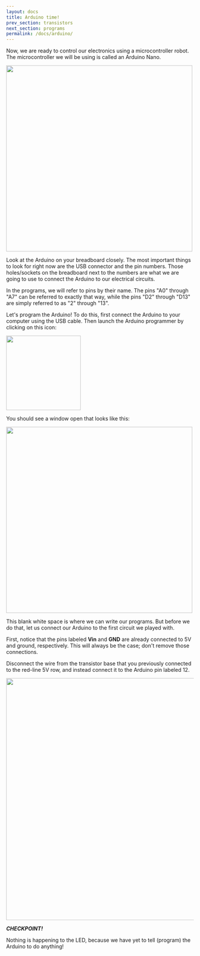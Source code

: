 ```yaml
---
layout: docs
title: Arduino time!
prev_section: transistors
next_section: programs
permalink: /docs/arduino/
---
```


Now, we are ready to control our electronics using a microcontroller
robot. The microcontroller we will be using is called an Arduino Nano.

<!-- <img src="http://upload.wikimedia.org/wikipedia/commons/8/8d/Arduino_Nano.jpg" style="width: 500px"/> -->

<img src="{{ site.baseurl }}/img/nano3_pinouts.png" style="width: 500px"/>

Look at the Arduino on your breadboard closely. The most important things
to look for right now are the USB connector and the pin
numbers. Those holes/sockets on the breadboard next to the numbers
are what we are going to use to connect the Arduino to our electrical
circuits.

In the programs, we will refer to pins by their name. The pins "A0" through "A7" can be referred to exactly that way, while the pins "D2" through "D13" are simply referred to as "2" through "13". 

Let's program the Arduino! To do this, first connect the Arduino
to your computer using the USB cable.
Then launch the Arduino programmer by clicking on this icon:

<img src="{{ site.baseurl }}/img/arduino-icon.png" style="width: 200px"/>

You should see a window open that looks like this:

<img src="{{ site.baseurl }}/img/arduino-window.png" style="width: 500px"/>

This blank white space is where we can write our programs. But before
we do that, let us connect our Arduino to the first circuit we played
with. 

First, notice that the pins labeled **Vin** and **GND** are already connected to 5V and ground, respectively. This will always be the case; don't remove those connections.

Disconnect the wire from the transistor base that you previously connected to the red-line 5V row, and instead connect it to the Arduino pin labeled 12. 

<img src="{{ site.baseurl }}/img/a-arduino-led-circuit.jpg" style="width: 650px"/>

**_CHECKPOINT!_**

Nothing is happening to the LED, because we have yet to tell (program) the Arduino to do anything!



